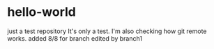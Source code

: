 # hello-world
just a test repository
It's only a test.
I'm also checking how git remote works.
added 8/8
for branch
edited by branch1
